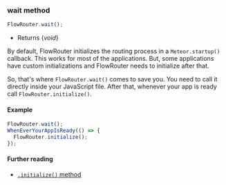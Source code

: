 ### wait method

```js
FlowRouter.wait();
```

- Returns {*void*}

By default, FlowRouter initializes the routing process in a `Meteor.startup()` callback. This works for most of the applications. But, some applications have custom initializations and FlowRouter needs to initialize after that.

So, that's where `FlowRouter.wait()` comes to save you. You need to call it directly inside your JavaScript file. After that, whenever your app is ready call `FlowRouter.initialize()`.

#### Example

```js
FlowRouter.wait();
WhenEverYourAppIsReady(() => {
  FlowRouter.initialize();
});
```

#### Further reading

- [`.initialize()` method](https://github.com/veliovgroup/flow-router/blob/master/docs/api/initialize.md)
